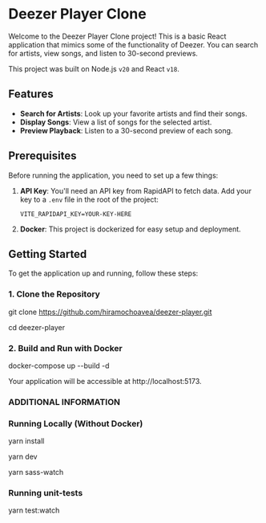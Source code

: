 # Deezer Player Clone

Welcome to the Deezer Player Clone project! This is a basic React application that mimics some of the functionality of Deezer. You can search for artists, view songs, and listen to 30-second previews.

This project was built on Node.js `v20` and React `v18`.

## Features

- **Search for Artists**: Look up your favorite artists and find their songs.
- **Display Songs**: View a list of songs for the selected artist.
- **Preview Playback**: Listen to a 30-second preview of each song.

## Prerequisites

Before running the application, you need to set up a few things:

1. **API Key**: You'll need an API key from RapidAPI to fetch data. Add your key to a `.env` file in the root of the project:

    ```plaintext
    VITE_RAPIDAPI_KEY=YOUR-KEY-HERE
    ```

2. **Docker**: This project is dockerized for easy setup and deployment.

## Getting Started

To get the application up and running, follow these steps:

### 1. Clone the Repository

git clone https://github.com/hiramochoavea/deezer-player.git

cd deezer-player

### 2. Build and Run with Docker

docker-compose up --build -d

Your application will be accessible at http://localhost:5173.

### ADDITIONAL INFORMATION

### Running Locally (Without Docker)

yarn install

yarn dev

yarn sass-watch

### Running unit-tests

yarn test:watch